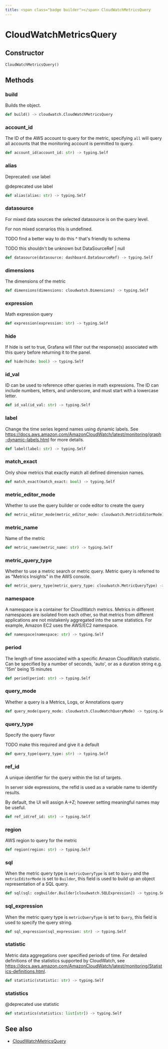```yaml
---
title: <span class="badge builder"></span> CloudWatchMetricsQuery
---
```

# <span class="badge builder"></span> CloudWatchMetricsQuery

## Constructor

```python
CloudWatchMetricsQuery()
```
## Methods

### <span class="badge object-method"></span> build

Builds the object.

```python
def build() -> cloudwatch.CloudWatchMetricsQuery
```

### <span class="badge object-method"></span> account_id

The ID of the AWS account to query for the metric, specifying `all` will query all accounts that the monitoring account is permitted to query.

```python
def account_id(account_id: str) -> typing.Self
```

### <span class="badge object-method"></span> alias

Deprecated: use label

@deprecated use label

```python
def alias(alias: str) -> typing.Self
```

### <span class="badge object-method"></span> datasource

For mixed data sources the selected datasource is on the query level.

For non mixed scenarios this is undefined.

TODO find a better way to do this ^ that's friendly to schema

TODO this shouldn't be unknown but DataSourceRef | null

```python
def datasource(datasource: dashboard.DataSourceRef) -> typing.Self
```

### <span class="badge object-method"></span> dimensions

The dimensions of the metric

```python
def dimensions(dimensions: cloudwatch.Dimensions) -> typing.Self
```

### <span class="badge object-method"></span> expression

Math expression query

```python
def expression(expression: str) -> typing.Self
```

### <span class="badge object-method"></span> hide

If hide is set to true, Grafana will filter out the response(s) associated with this query before returning it to the panel.

```python
def hide(hide: bool) -> typing.Self
```

### <span class="badge object-method"></span> id_val

ID can be used to reference other queries in math expressions. The ID can include numbers, letters, and underscore, and must start with a lowercase letter.

```python
def id_val(id_val: str) -> typing.Self
```

### <span class="badge object-method"></span> label

Change the time series legend names using dynamic labels. See https://docs.aws.amazon.com/AmazonCloudWatch/latest/monitoring/graph-dynamic-labels.html for more details.

```python
def label(label: str) -> typing.Self
```

### <span class="badge object-method"></span> match_exact

Only show metrics that exactly match all defined dimension names.

```python
def match_exact(match_exact: bool) -> typing.Self
```

### <span class="badge object-method"></span> metric_editor_mode

Whether to use the query builder or code editor to create the query

```python
def metric_editor_mode(metric_editor_mode: cloudwatch.MetricEditorMode) -> typing.Self
```

### <span class="badge object-method"></span> metric_name

Name of the metric

```python
def metric_name(metric_name: str) -> typing.Self
```

### <span class="badge object-method"></span> metric_query_type

Whether to use a metric search or metric query. Metric query is referred to as "Metrics Insights" in the AWS console.

```python
def metric_query_type(metric_query_type: cloudwatch.MetricQueryType) -> typing.Self
```

### <span class="badge object-method"></span> namespace

A namespace is a container for CloudWatch metrics. Metrics in different namespaces are isolated from each other, so that metrics from different applications are not mistakenly aggregated into the same statistics. For example, Amazon EC2 uses the AWS/EC2 namespace.

```python
def namespace(namespace: str) -> typing.Self
```

### <span class="badge object-method"></span> period

The length of time associated with a specific Amazon CloudWatch statistic. Can be specified by a number of seconds, 'auto', or as a duration string e.g. '15m' being 15 minutes

```python
def period(period: str) -> typing.Self
```

### <span class="badge object-method"></span> query_mode

Whether a query is a Metrics, Logs, or Annotations query

```python
def query_mode(query_mode: cloudwatch.CloudWatchQueryMode) -> typing.Self
```

### <span class="badge object-method"></span> query_type

Specify the query flavor

TODO make this required and give it a default

```python
def query_type(query_type: str) -> typing.Self
```

### <span class="badge object-method"></span> ref_id

A unique identifier for the query within the list of targets.

In server side expressions, the refId is used as a variable name to identify results.

By default, the UI will assign A->Z; however setting meaningful names may be useful.

```python
def ref_id(ref_id: str) -> typing.Self
```

### <span class="badge object-method"></span> region

AWS region to query for the metric

```python
def region(region: str) -> typing.Self
```

### <span class="badge object-method"></span> sql

When the metric query type is `metricQueryType` is set to `Query` and the `metricEditorMode` is set to `Builder`, this field is used to build up an object representation of a SQL query.

```python
def sql(sql: cogbuilder.Builder[cloudwatch.SQLExpression]) -> typing.Self
```

### <span class="badge object-method"></span> sql_expression

When the metric query type is `metricQueryType` is set to `Query`, this field is used to specify the query string.

```python
def sql_expression(sql_expression: str) -> typing.Self
```

### <span class="badge object-method"></span> statistic

Metric data aggregations over specified periods of time. For detailed definitions of the statistics supported by CloudWatch, see https://docs.aws.amazon.com/AmazonCloudWatch/latest/monitoring/Statistics-definitions.html.

```python
def statistic(statistic: str) -> typing.Self
```

### <span class="badge object-method"></span> statistics

@deprecated use statistic

```python
def statistics(statistics: list[str]) -> typing.Self
```

## See also

 * <span class="badge object-type-class"></span> [CloudWatchMetricsQuery](./object-CloudWatchMetricsQuery.md)
